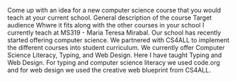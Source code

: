 Come up with an idea for a new computer science course that you would teach at your current school.
General description of the course
Target audience 
Whwre it fits along with the other courses in your school
I currently teach at MS319 - Maria Teresa Mirabal. Our school has recently started offering computer science. We partnered with CS4ALL to implement the different courses into student curriculum. We currently offer Computer Science Literacy, Typing, and Web Design. Here I have taught Typing and Web Design. For typing and computer science literacy we used code.org and for web design we used the creative web blueprint from CS4ALL.
